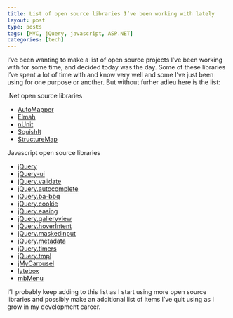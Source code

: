 ```yaml
---
title: List of open source libraries I’ve been working with lately
layout: post
type: posts
tags: [MVC, jQuery, javascript, ASP.NET]
categories: [tech]
---
```


I’ve been wanting to make a list of open source projects I’ve been working with for some time, and decided today was the day.  Some of these libraries I’ve spent a lot of time with and know very well and some I’ve just been using for one purpose or another.  But without furher adieu here is the list:

.Net open source libraries

+ [AutoMapper](http://automapper.codeplex.com/)
+ [Elmah](https://code.google.com/p/elmah/)
+ [nUnit](http://www.nunit.org/)
+ [SquishIt](http://www.codethinked.com/SquishIt-The-Friendly-ASPNET-JavaScript-and-CSS-Squisher)
+ [StructureMap](http://docs.structuremap.net/)

Javascript open source libraries

+ [jQuery](http://jquery.com/)
+ [jQuery-ui](http://jqueryui.com/)
+ [jQuery.validate](http://learn.jquery.com/Plugins/validation)
+ [jQuery.autocomplete](http://jqueryui.com/autocomplete/)
+ [jQuery.ba-bbq](http://benalman.com/projects/jquery-bbq-plugin/)
+ [jQuery.cookie](http://archive.plugins.jquery.com/project/Cookie)
+ [jQuery.easing](http://archive.plugins.jquery.com/project/Easing)
+ [jQuery.galleryview](http://archive.plugins.jquery.com/project/galleryview)
+ [jQuery.hoverIntent](http://archive.plugins.jquery.com/project/hoverIntent)
+ [jQuery.maskedinput](http://archive.plugins.jquery.com/project/maskedinput)
+ [jQuery.metadata](http://archive.plugins.jquery.com/project/metadata)
+ [jQuery.timers](http://archive.plugins.jquery.com/project/timers)
+ [jQuery.tmpl](http://api.jquery.com/tmpl/)
+ [jMyCarousel](http://archive.plugins.jquery.com/project/jMyCarousel)
+ [lytebox](http://dolem.com/lytebox/)
+ [mbMenu](http://archive.plugins.jquery.com/project/mbMenu)

I’ll probably keep adding to this list as I start using more open source libraries and possibly make an additional list of items I’ve quit using as I grow in my development career.